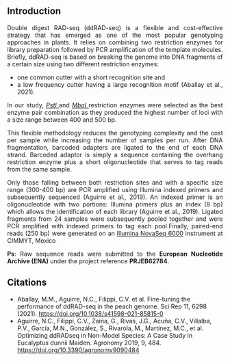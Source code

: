 
## Introduction 
<div align="justify">

Double digest RAD-seq (ddRAD-seq) is a flexible and cost-effective strategy that has emerged as one of the most popular genotyping approaches in plants. It relies on combining two restriction enzymes for library preparation followed by PCR amplification of the template molecules. 
Briefly, ddRAD-seq is based on breaking the genome into DNA fragments of a certain size using two different restriction enzymes:
  - one common cutter with a short recognition site and
  - a low frequency cutter having a large recognition motif (Aballay et al., 2021).


In our study, *<ins> PstI </ins>* and *<ins> MboI </ins>* restriction enzymes were selected as the best enzyme pair combination as they produced the highest number of loci with a size range between 400 and 500 bp.


This flexible methodology reduces the genotyping complexity and the cost per sample while increasing the number of samples per run. After DNA fragmentation, barcoded adapters are ligated to the end of each DNA strand. Barcoded adaptor is simply a sequence containing the overhang restriction enzyme plus a short oligonucleotide that serves to tag reads from the same sample.

Only those falling between both restriction sites and with a specific size range (300-400 bp) are PCR amplified using Illumina indexed primers and subsequently sequenced (Aguirre et al., 2019). An indexed primer is an oligonucleotide with two portions: Illumina primers plus an index (8 bp) which allows the identification of each library (Aguirre et al., 2019).
Ligated fragments from 24 samples were subsequently pooled together and were PCR amplified with indexed primers to tag each pool.Finally, paired-end reads (250 bp) were generated on an <ins>Illumina NovaSeq 6000</ins> instrument at CIMMYT, Mexico



**Ps**:
Raw sequence reads were submitted to the **European Nucleotide Archive (ENA)** under the project reference **PRJEB62784**.
</div>


## Citations 

- Aballay, M.M., Aguirre, N.C., Filippi, C.V. et al. Fine-tuning the performance of ddRAD-seq in the peach genome. Sci Rep 11, 6298 (2021). https://doi.org/10.1038/s41598-021-85815-0
- Aguirre, N.C., Filippi, C.V., Zaina, G., Rivas, J.G., Acuña, C.V., Villalba, P.V., García, M.N., González, S., Rivarola, M., Martínez, M.C., et al. Optimizing ddRADseq in Non-Model Species: A Case Study in Eucalyptus dunnii Maiden. Agronomy 2019, 9, 484. https://doi.org/10.3390/agronomy9090484



